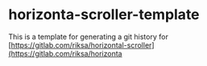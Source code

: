 # horizonta-scroller-template
This is a template for generating a git history for 
[https://gitlab.com/riksa/horizontal-scroller](https://gitlab.com/riksa/horizonta